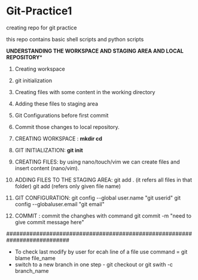 # Git-Practice1
creating repo for git practice

this repo contains basic shell scripts and python scripts

**************UNDERSTANDING THE WORKSPACE AND STAGING AREA AND LOCAL REPOSITORY***************
1) Creating workspace
2) git initialization
3) Creating files with some content in the working directory
4) Adding these files to staging area
5) Git Configurations before first commit
6) Commit those changes to local repository.

1) CREATING WORKSPACE : **mkdir <folder>**
                                  **cd <folder>**
2) GIT INITIALIZATION: **git init**
3) CREATING FILES:  by using nano/touch/vim we can create files and insert content (nano/vim).
4) ADDING FILES TO THE STAGING AREA: git add . (it refers all files in that folder)
                                                      git add <file-name> (refers only given file name)
5) GIT CONFIGURATION: git config --global user.name "git userid"
                                                         git config --globaluser.email "git email"
6) COMMIT : commit the changhes with command git commit -m "need to give commit message here"
            
   
###########################################################################
* To check last modify by user for ecah line of a file use command = git blame file_name
* switch to a new branch in one step - git checkout or git swith -c branch_name

